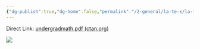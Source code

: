 ```yaml
---
{"dg-publish":true,"dg-home":false,"permalink":"/2-general/la-te-x/la-te-x-cheat-sheet/","dgPassFrontmatter":true}
---
```



Direct Link: [undergradmath.pdf (ctan.org)](http://tug.ctan.org/info/undergradmath/undergradmath.pdf)

![](https://i.imgur.com/pqOG8Ky.jpg)

